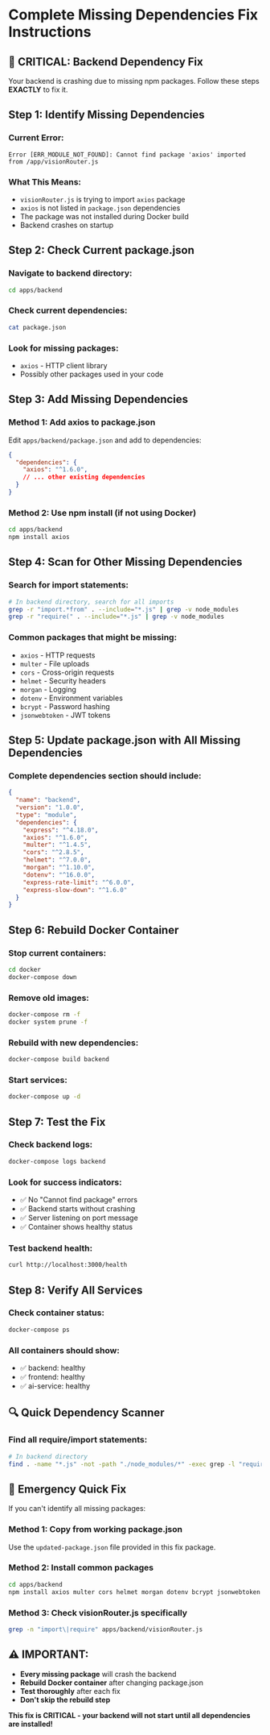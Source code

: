 # Complete Missing Dependencies Fix Instructions

## 🚨 **CRITICAL: Backend Dependency Fix**

Your backend is crashing due to missing npm packages. Follow these steps **EXACTLY** to fix it.

## **Step 1: Identify Missing Dependencies**

### **Current Error:**
```
Error [ERR_MODULE_NOT_FOUND]: Cannot find package 'axios' imported from /app/visionRouter.js
```

### **What This Means:**
- `visionRouter.js` is trying to import `axios` package
- `axios` is not listed in `package.json` dependencies
- The package was not installed during Docker build
- Backend crashes on startup

## **Step 2: Check Current package.json**

### **Navigate to backend directory:**
```bash
cd apps/backend
```

### **Check current dependencies:**
```bash
cat package.json
```

### **Look for missing packages:**
- `axios` - HTTP client library
- Possibly other packages used in your code

## **Step 3: Add Missing Dependencies**

### **Method 1: Add axios to package.json**
Edit `apps/backend/package.json` and add to dependencies:

```json
{
  "dependencies": {
    "axios": "^1.6.0",
    // ... other existing dependencies
  }
}
```

### **Method 2: Use npm install (if not using Docker)**
```bash
cd apps/backend
npm install axios
```

## **Step 4: Scan for Other Missing Dependencies**

### **Search for import statements:**
```bash
# In backend directory, search for all imports
grep -r "import.*from" . --include="*.js" | grep -v node_modules
grep -r "require(" . --include="*.js" | grep -v node_modules
```

### **Common packages that might be missing:**
- `axios` - HTTP requests
- `multer` - File uploads
- `cors` - Cross-origin requests
- `helmet` - Security headers
- `morgan` - Logging
- `dotenv` - Environment variables
- `bcrypt` - Password hashing
- `jsonwebtoken` - JWT tokens

## **Step 5: Update package.json with All Missing Dependencies**

### **Complete dependencies section should include:**
```json
{
  "name": "backend",
  "version": "1.0.0",
  "type": "module",
  "dependencies": {
    "express": "^4.18.0",
    "axios": "^1.6.0",
    "multer": "^1.4.5",
    "cors": "^2.8.5",
    "helmet": "^7.0.0",
    "morgan": "^1.10.0",
    "dotenv": "^16.0.0",
    "express-rate-limit": "^6.0.0",
    "express-slow-down": "^1.6.0"
  }
}
```

## **Step 6: Rebuild Docker Container**

### **Stop current containers:**
```bash
cd docker
docker-compose down
```

### **Remove old images:**
```bash
docker-compose rm -f
docker system prune -f
```

### **Rebuild with new dependencies:**
```bash
docker-compose build backend
```

### **Start services:**
```bash
docker-compose up -d
```

## **Step 7: Test the Fix**

### **Check backend logs:**
```bash
docker-compose logs backend
```

### **Look for success indicators:**
- ✅ No "Cannot find package" errors
- ✅ Backend starts without crashing
- ✅ Server listening on port message
- ✅ Container shows healthy status

### **Test backend health:**
```bash
curl http://localhost:3000/health
```

## **Step 8: Verify All Services**

### **Check container status:**
```bash
docker-compose ps
```

### **All containers should show:**
- ✅ backend: healthy
- ✅ frontend: healthy  
- ✅ ai-service: healthy

## **🔍 Quick Dependency Scanner**

### **Find all require/import statements:**
```bash
# In backend directory
find . -name "*.js" -not -path "./node_modules/*" -exec grep -l "require\|import.*from" {} \; | xargs grep -h "require\|import.*from" | sort | uniq
```

## **🚨 Emergency Quick Fix**

If you can't identify all missing packages:

### **Method 1: Copy from working package.json**
Use the `updated-package.json` file provided in this fix package.

### **Method 2: Install common packages**
```bash
cd apps/backend
npm install axios multer cors helmet morgan dotenv bcrypt jsonwebtoken express-rate-limit express-slow-down
```

### **Method 3: Check visionRouter.js specifically**
```bash
grep -n "import\|require" apps/backend/visionRouter.js
```

## **⚠️ IMPORTANT:**
- **Every missing package** will crash the backend
- **Rebuild Docker container** after changing package.json
- **Test thoroughly** after each fix
- **Don't skip the rebuild step**

**This fix is CRITICAL - your backend will not start until all dependencies are installed!**